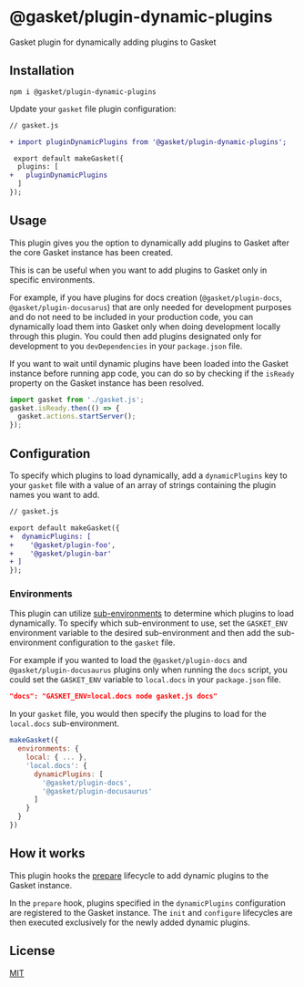 # @gasket/plugin-dynamic-plugins

Gasket plugin for dynamically adding plugins to Gasket

## Installation

```
npm i @gasket/plugin-dynamic-plugins
```

Update your `gasket` file plugin configuration:

```diff
// gasket.js

+ import pluginDynamicPlugins from '@gasket/plugin-dynamic-plugins';

 export default makeGasket({
  plugins: [
+   pluginDynamicPlugins
  ]
});
```

## Usage

This plugin gives you the option to dynamically add plugins to Gasket after the core Gasket instance has been created.

This is can be useful when you want to add plugins to Gasket only in specific environments.

For example, if you have plugins for docs creation (`@gasket/plugin-docs`, `@gasket/plugin-docusarus`) that are only needed for development purposes and do not need to be included in your production code, you can dynamically load them into Gasket only when doing development locally through this plugin. You could then add plugins designated only for development to you `devDependencies` in your `package.json` file.

If you want to wait until dynamic plugins have been loaded into the Gasket instance before running app code, you can do so by checking if the `isReady` property on the Gasket instance has been resolved.

```js
import gasket from './gasket.js';
gasket.isReady.then(() => {
  gasket.actions.startServer();
});
```

## Configuration

To specify which plugins to load dynamically, add a `dynamicPlugins` key to your `gasket` file with a value of an array of strings containing the plugin names you want to add.

```diff
// gasket.js

export default makeGasket({
+  dynamicPlugins: [
+    '@gasket/plugin-foo', 
+    '@gasket/plugin-bar'
+ ]
});
```

### Environments

This plugin can utilize [sub-environments] to determine which plugins to load dynamically. To specify which sub-environment to use, set the `GASKET_ENV` environment variable to the desired sub-environment and then add the sub-environment configuration to the `gasket` file.

For example if you wanted to load the `@gasket/plugin-docs` and `@gasket/plugin-docusaurus` plugins only when running the `docs` script, you could set the `GASKET_ENV` variable to `local.docs` in your `package.json` file.

```json
"docs": "GASKET_ENV=local.docs node gasket.js docs"
```

In your `gasket` file, you would then specify the plugins to load for the `local.docs` sub-environment.

```js
makeGasket({
  environments: {
    local: { ... },
    'local.docs': {
      dynamicPlugins: [
        '@gasket/plugin-docs',
        '@gasket/plugin-docusaurus'
      ]
    }
  }
})
```

## How it works

This plugin hooks the [prepare] lifecycle to add dynamic plugins to the Gasket instance.

In the `prepare` hook, plugins specified in the `dynamicPlugins` configuration are registered to the Gasket instance. The `init` and `configure` lifecycles are then executed exclusively for the newly added dynamic plugins.

## License

[MIT](./LICENSE.md)

[sub-environments]: ../../docs/configuration.md#environments
[prepare]: ../gasket-core/README.md#prepare
